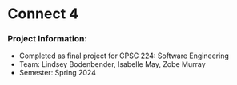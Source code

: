 # Connect 4

### Project Information:
- Completed as final project for CPSC 224: Software Engineering
- Team: Lindsey Bodenbender, Isabelle May, Zobe Murray
- Semester: Spring 2024


